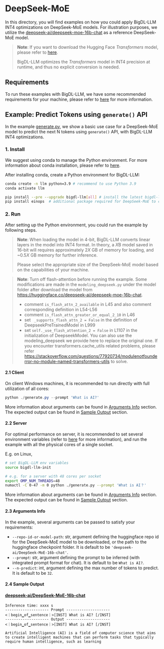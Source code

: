 # DeepSeek-MoE

In this directory, you will find examples on how you could apply BigDL-LLM INT4 optimizations on DeepSeek-MoE models. For illustration purposes, we utilize the [deepseek-ai/deepseek-moe-16b-chat](https://huggingface.co/deepseek-ai/deepseek-moe-16b-chat) as a reference DeepSeek-MoE model.

> **Note**: If you want to download the Hugging Face *Transformers* model, please refer to [here](https://huggingface.co/docs/hub/models-downloading#using-git).
>
> BigDL-LLM optimizes the *Transformers* model in INT4 precision at runtime, and thus no explicit conversion is needed.

## Requirements
To run these examples with BigDL-LLM, we have some recommended requirements for your machine, please refer to [here](../README.md#recommended-requirements) for more information.

## Example: Predict Tokens using `generate()` API
In the example [generate.py](./generate.py), we show a basic use case for a DeepSeek-MoE model to predict the next N tokens using `generate()` API, with BigDL-LLM INT4 optimizations.
### 1. Install
We suggest using conda to manage the Python environment. For more information about conda installation, please refer to [here](https://docs.conda.io/en/latest/miniconda.html#).

After installing conda, create a Python environment for BigDL-LLM:
```bash
conda create -n llm python=3.9 # recommend to use Python 3.9
conda activate llm

pip install --pre --upgrade bigdl-llm[all] # install the latest bigdl-llm nightly build with 'all' option
pip install einops  # additional package required for DeepSeek-MoE to conduct generation
```

### 2. Run
After setting up the Python environment, you could run the example by following steps.

> **Note**: When loading the model in 4-bit, BigDL-LLM converts linear layers in the model into INT4 format. In theory, a *X*B model saved in 16-bit will requires approximately 2*X* GB of memory for loading, and ~0.5*X* GB memory for further inference.
>
> Please select the appropriate size of the DeepSeek-MoE model based on the capabilities of your machine.

> **Note**: Turn off flash-attention before running the example. 
> Some modifications are made in the `modeling_deepseek.py` under the model folder after download the model from https://huggingface.co/deepseek-ai/deepseek-moe-16b-chat. 
> * comment `is_flash_attn_2_available` in L45 and also comment corresponding definition in L54-L56
> * comment `is_flash_attn_greater_or_equal_2_10` in L46
> * set ` _supports_flash_attn_2 = False` in the definition of DeepseekPreTrainedModel in L999
> * set `self._use_flash_attention_2 = False` in L1107 in the initialization of DeepseekModel. 
> You can also use the modeling_deepseek we provide here to replace the original one. 
> If you encounter transformers.cache_utils related problems, please refer https://stackoverflow.com/questions/77920734/modulenotfounderror-no-module-named-transformers-utils to solve. 



#### 2.1 Client
On client Windows machines, it is recommended to run directly with full utilization of all cores:
```powershell
python ./generate.py --prompt 'What is AI?'
```
More information about arguments can be found in [Arguments Info](#23-arguments-info) section. The expected output can be found in [Sample Output](#24-sample-output) section.

#### 2.2 Server
For optimal performance on server, it is recommended to set several environment variables (refer to [here](../README.md#best-known-configuration-on-linux) for more information), and run the example with all the physical cores of a single socket.

E.g. on Linux,
```bash
# set BigDL-LLM env variables
source bigdl-llm-init

# e.g. for a server with 48 cores per socket
export OMP_NUM_THREADS=48
numactl -C 0-47 -m 0 python ./generate.py --prompt 'What is AI？'
```
More information about arguments can be found in [Arguments Info](#23-arguments-info) section. The expected output can be found in [Sample Output](#24-sample-output) section.

#### 2.3 Arguments Info
In the example, several arguments can be passed to satisfy your requirements:

- `--repo-id-or-model-path`: str, argument defining the huggingface repo id for the DeepSeek-MoE model to be downloaded, or the path to the huggingface checkpoint folder. It is default to be `'deepseek-ai/DeepSeek-MoE-16b-chat'`.
- `--prompt`: str, argument defining the prompt to be inferred (with integrated prompt format for chat). It is default to be `What is AI?`.
- `--n-predict`: int, argument defining the max number of tokens to predict. It is default to be `32`.

#### 2.4 Sample Output
#### [deepseek-ai/DeepSeek-MoE-16b-chat](https://huggingface.co/deepseek-ai/DeepSeek-MoE-16b-chat)
```log
Inference time: xxxx s
-------------------- Prompt --------------------
<｜begin▁of▁sentence｜>[INST] What is AI? [/INST]
-------------------- Output --------------------
<｜begin▁of▁sentence｜>[INST] What is AI? [/INST]

Artificial Intelligence (AI) is a field of computer science that aims to create intelligent machines that can perform tasks that typically require human intelligence, such as learning
```



